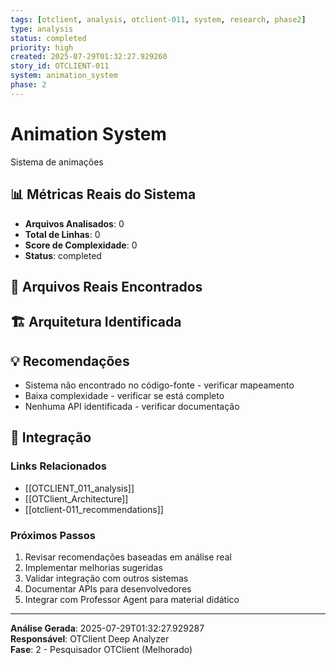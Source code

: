 ```yaml
---
tags: [otclient, analysis, otclient-011, system, research, phase2]
type: analysis
status: completed
priority: high
created: 2025-07-29T01:32:27.929260
story_id: OTCLIENT-011
system: animation_system
phase: 2
---
```


# Animation System

Sistema de animações

## 📊 Métricas Reais do Sistema

- **Arquivos Analisados**: 0
- **Total de Linhas**: 0
- **Score de Complexidade**: 0
- **Status**: completed

## 📁 Arquivos Reais Encontrados


## 🏗️ Arquitetura Identificada

## 💡 Recomendações
- Sistema não encontrado no código-fonte - verificar mapeamento
- Baixa complexidade - verificar se está completo
- Nenhuma API identificada - verificar documentação


## 🔗 Integração

### Links Relacionados
- [[OTCLIENT_011_analysis]]
- [[OTClient_Architecture]]
- [[otclient-011_recommendations]]

### Próximos Passos
1. Revisar recomendações baseadas em análise real
2. Implementar melhorias sugeridas
3. Validar integração com outros sistemas
4. Documentar APIs para desenvolvedores
5. Integrar com Professor Agent para material didático

---

**Análise Gerada**: 2025-07-29T01:32:27.929287  
**Responsável**: OTClient Deep Analyzer  
**Fase**: 2 - Pesquisador OTClient (Melhorado)
